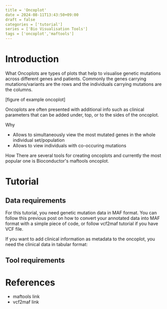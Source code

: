 ```yaml
---
title = 'Oncoplot'
date = 2024-08-11T13:43:50+09:00
draft = false
categories = ['tutorial']
series = ['Bio Visualisation Tools']
tags = ['oncoplot','maftools']
---
```


# Introduction

What
Oncoplots are types of plots that help to visualise genetic 
mutations across different genes and patients.
Commonly the genes carrying mutations/variants are the rows and the
individuals carrying mutations are the columns. 

[figure of example oncoplot]

Oncoplots are often presented with additional info such as clinical 
parameters that can be added under, top, or to the sides of the oncoplot.

Why
- Allows to simultaneously view the most mutated genes in the whole 
individual set/population
- Allows to view individuals with co-occuring mutations 

How
There are several tools for creating oncoplots and currently the most 
popular one is Bioconductor's maftools oncoplot. 


# Tutorial

## Data requirements

For this tutorial, you need genetic mutation data in MAF format. You can
follow this previous post on how to convert your annotated data into MAF
format with a simple piece of code, or follow vcf2maf tutorial if you have
VCF file.

If you want to add clinical information as metadata to the oncoplot,
you need the clinical data in tabular format:

## Tool requirements


# References

- maftools link
- vcf2maf link
